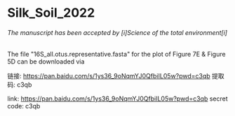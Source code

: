 # Silk_Soil_2022



######  The manuscript has been accepted by [i]Science of the total environment[i]   ######






The file "16S_all.otus.representative.fasta" for the plot of Figure 7E &  Figure 5D can be downloaded via 

链接: https://pan.baidu.com/s/1ys36_9oNqmYJ0QfbiIL05w?pwd=c3qb 提取码: c3qb

link: https://pan.baidu.com/s/1ys36_9oNqmYJ0QfbiIL05w?pwd=c3qb secret code: c3qb
